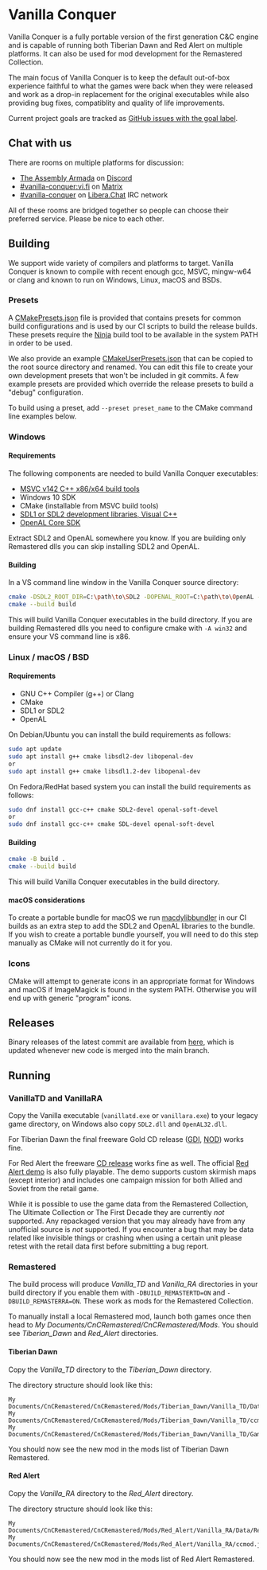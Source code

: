 # Vanilla Conquer
Vanilla Conquer is a fully portable version of the first generation C&C engine and is capable of running both Tiberian Dawn and Red Alert on multiple platforms. It can also be used for mod development for the Remastered Collection.

The main focus of Vanilla Conquer is to keep the default out-of-box experience faithful to what the games were back when they were released and work as a drop-in replacement for the original executables while also providing bug fixes, compatiblity and quality of life improvements.

Current project goals are tracked as [GitHub issues with the goal label](https://github.com/Vanilla-Conquer/Vanilla-Conquer/issues?q=is%3Aissue+is%3Aopen+label%3Agoal).

## Chat with us

There are rooms on multiple platforms for discussion:

- [The Assembly Armada](https://discord.gg/UnWK2Tw) on [Discord](https://discord.gg)
- [#vanilla-conquer:vi.fi](https://matrix.to/#/#vanilla-conquer:vi.fi) on [Matrix](https://matrix.org)
- [#vanilla-conquer](https://web.libera.chat/?channel=#vanilla-conquer) on [Libera.Chat](https://libera.chat]) IRC network

All of these rooms are bridged together so people can choose their preferred service. Please be nice to each other.

## Building

We support wide variety of compilers and platforms to target. Vanilla Conquer is known to compile with recent enough gcc, MSVC, mingw-w64 or clang and known to run on Windows, Linux, macOS and BSDs.

### Presets

A [CMakePresets.json](CMakePresets.json) file is provided that contains presets for common build configurations and is used by our CI scripts to build the release builds. These presets require the [Ninja](https://ninja-build.org/) build tool to be available in the system PATH in order to be used.

We also provide an example [CMakeUserPresets.json](resources/CMakeUserPresets.json.example) that can be copied to the root source directory and renamed. You can edit this file to create your own development presets that won't be included in git commits. A few example presets are provided which override the release presets to build a "debug" configuration.

To build using a preset, add `--preset preset_name` to the CMake command line examples below.

### Windows

#### Requirements

The following components are needed to build Vanilla Conquer executables:

 - [MSVC v142 C++ x86/x64 build tools](https://visualstudio.microsoft.com/visual-cpp-build-tools/)
 - Windows 10 SDK
 - CMake (installable from MSVC build tools)
 - [SDL1 or SDL2 development libraries, Visual C++](https://libsdl.org/download-2.0.php)
 - [OpenAL Core SDK](https://www.openal.org/downloads/)

Extract SDL2 and OpenAL somewhere you know. If you are building only Remastered dlls you can skip installing SDL2 and OpenAL.

#### Building

In a VS command line window in the Vanilla Conquer source directory:

```sh
cmake -DSDL2_ROOT_DIR=C:\path\to\SDL2 -DOPENAL_ROOT=C:\path\to\OpenAL -B build .
cmake --build build
```

This will build Vanilla Conquer executables in the build directory. If you are building Remastered dlls you need to configure cmake with `-A win32` and ensure your VS command line is x86.

### Linux / macOS / BSD

#### Requirements

- GNU C++ Compiler (g++) or Clang
- CMake
- SDL1 or SDL2
- OpenAL

On Debian/Ubuntu you can install the build requirements as follows:

```sh
sudo apt update
sudo apt install g++ cmake libsdl2-dev libopenal-dev
or
sudo apt install g++ cmake libsdl1.2-dev libopenal-dev
```

On Fedora/RedHat based system you can install the build requirements as follows:

```sh
sudo dnf install gcc-c++ cmake SDL2-devel openal-soft-devel
or
sudo dnf install gcc-c++ cmake SDL-devel openal-soft-devel
```

#### Building

```sh
cmake -B build .
cmake --build build
```

This will build Vanilla Conquer executables in the build directory.

#### macOS considerations

To create a portable bundle for macOS we run [macdylibbundler](https://github.com/auriamg/macdylibbundler) in our CI builds as an extra step to add the SDL2 and OpenAL libraries to the bundle. If you wish to create a portable bundle yourself, you will need to do this step manually as CMake will not currently do it for you.

### Icons

CMake will attempt to generate icons in an appropriate format for Windows and macOS if ImageMagick is found in the system PATH. Otherwise you will end up with generic "program" icons.

## Releases

Binary releases of the latest commit are available from [here](https://github.com/TheAssemblyArmada/Vanilla-Conquer/releases/tag/latest), which is updated whenever new code is merged into the main branch.

## Running

### VanillaTD and VanillaRA

Copy the Vanilla executable (`vanillatd.exe` or `vanillara.exe`) to your legacy game directory, on Windows also copy `SDL2.dll` and `OpenAL32.dll`.

For Tiberian Dawn the final freeware Gold CD release ([GDI](https://www.moddb.com/games/cc-gold/downloads/command-conquer-gold-free-game-gdi-iso), [NOD](https://www.moddb.com/games/cc-gold/downloads/command-conquer-gold-free-game-nod-iso)) works fine.

For Red Alert the freeware [CD release](https://web.archive.org/web/20080901183216/http://www.ea.com/redalert/news-detail.jsp?id=62) works fine as well.
The official [Red Alert demo](https://www.moddb.com/games/cc-red-alert/downloads/command-conquer-red-alert-demo) is also fully playable.
The demo supports custom skirmish maps (except interior) and includes one campaign mission for both Allied and Soviet from the retail game.

While it is possible to use the game data from the Remastered Collection, The Ultimate Collection or The First Decade they are currently _not_ supported.
Any repackaged version that you may already have from any unofficial source is _not_ supported.
If you encounter a bug that may be data related like invisible things or crashing when using a certain unit please retest with the retail data first before submitting a bug report.

### Remastered

The build process will produce _Vanilla_TD_ and _Vanilla_RA_ directories in your build directory if you enable them with `-DBUILD_REMASTERTD=ON` and `-DBUILD_REMASTERRA=ON`.
These work as mods for the Remastered Collection.

To manually install a local Remastered mod, launch both games once then head to _My Documents/CnCRemastered/CnCRemastered/Mods_.
You should see _Tiberian\_Dawn_ and _Red\_Alert_ directories.

#### Tiberian Dawn

Copy the _Vanilla_TD_ directory to the _Tiberian\_Dawn_ directory.

The directory structure should look like this:

    My Documents/CnCRemastered/CnCRemastered/Mods/Tiberian_Dawn/Vanilla_TD/Data/TiberianDawn.dll
    My Documents/CnCRemastered/CnCRemastered/Mods/Tiberian_Dawn/Vanilla_TD/ccmod.json
    My Documents/CnCRemastered/CnCRemastered/Mods/Tiberian_Dawn/Vanilla_TD/GameConstants_Mod.xml

You should now see the new mod in the mods list of Tiberian Dawn Remastered.

#### Red Alert

Copy the _Vanilla_RA_ directory to the _Red\_Alert_ directory.

The directory structure should look like this:

    My Documents/CnCRemastered/CnCRemastered/Mods/Red_Alert/Vanilla_RA/Data/RedAlert.dll
    My Documents/CnCRemastered/CnCRemastered/Mods/Red_Alert/Vanilla_RA/ccmod.json

You should now see the new mod in the mods list of Red Alert Remastered.
